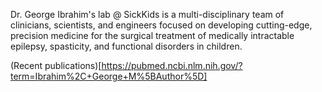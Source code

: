 Dr. George Ibrahim's lab @ SickKids is a multi-disciplinary team of clinicians, scientists, and engineers focused on developing cutting-edge, precision medicine for the surgical treatment of medically intractable epilepsy, spasticity, and functional disorders in children.

(Recent publications)[https://pubmed.ncbi.nlm.nih.gov/?term=Ibrahim%2C+George+M%5BAuthor%5D]

